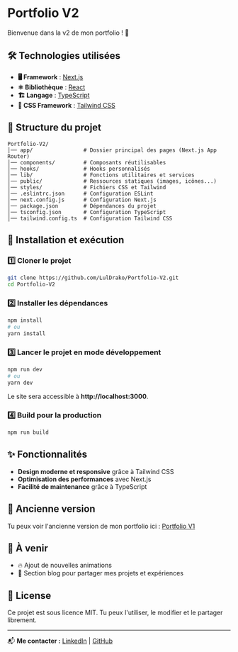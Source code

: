 # Portfolio V2

Bienvenue dans la v2 de mon portfolio ! 🚀

## 🛠️ Technologies utilisées

- **🖥️ Framework** : [Next.js](https://nextjs.org/)
- **⚛️ Bibliothèque** : [React](https://react.dev/)
- **🏗️ Langage** : [TypeScript](https://www.typescriptlang.org/)
- **🎨 CSS Framework** : [Tailwind CSS](https://tailwindcss.com/)

## 📂 Structure du projet

```
Portfolio-V2/
│── app/                # Dossier principal des pages (Next.js App Router)
│── components/         # Composants réutilisables
│── hooks/              # Hooks personnalisés
│── lib/                # Fonctions utilitaires et services
│── public/             # Ressources statiques (images, icônes...)
│── styles/             # Fichiers CSS et Tailwind
│── .eslintrc.json      # Configuration ESLint
│── next.config.js      # Configuration Next.js
│── package.json        # Dépendances du projet
│── tsconfig.json       # Configuration TypeScript
│── tailwind.config.ts  # Configuration Tailwind CSS
```

## 🚀 Installation et exécution

### 1️⃣ Cloner le projet
```bash
git clone https://github.com/LulDrako/Portfolio-V2.git
cd Portfolio-V2
```

### 2️⃣ Installer les dépendances
```bash
npm install
# ou
yarn install
```

### 3️⃣ Lancer le projet en mode développement
```bash
npm run dev
# ou
yarn dev
```
Le site sera accessible à **http://localhost:3000**.

### 4️⃣ Build pour la production
```bash
npm run build
```

## ✨ Fonctionnalités
- **Design moderne et responsive** grâce à Tailwind CSS
- **Optimisation des performances** avec Next.js
- **Facilité de maintenance** grâce à TypeScript

## 🔄 Ancienne version
Tu peux voir l'ancienne version de mon portfolio ici : [Portfolio V1](https://luldrako.vercel.app/)

## 📌 À venir
- 🔥 Ajout de nouvelles animations
- 📝 Section blog pour partager mes projets et expériences

## 📝 License
Ce projet est sous licence MIT. Tu peux l'utiliser, le modifier et le partager librement.

---

📬 **Me contacter :** [LinkedIn](https://www.linkedin.com/in/karim-feki-18ab66249/) | [GitHub](https://github.com/LulDrako)
